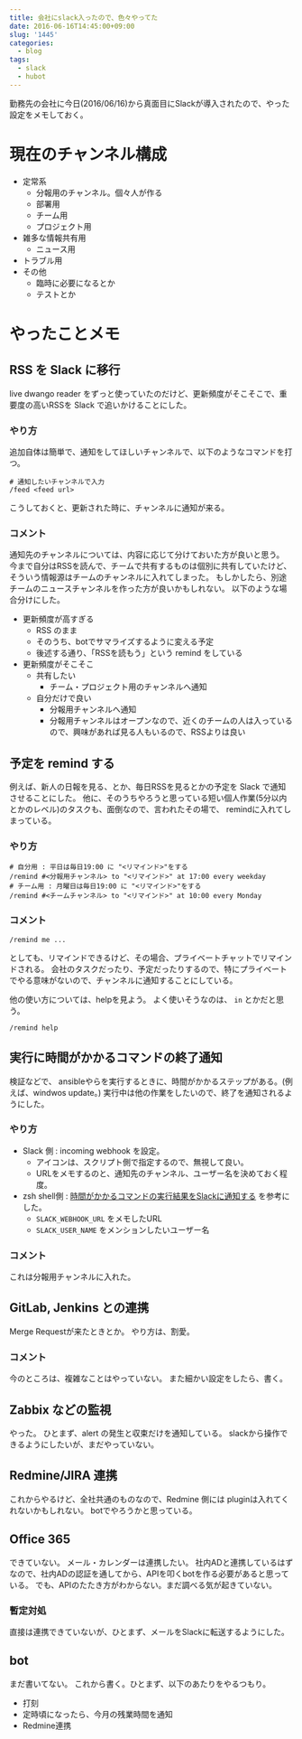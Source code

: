 ```yaml
---
title: 会社にslack入ったので、色々やってた
date: 2016-06-16T14:45:00+09:00
slug: '1445'
categories:
  - blog
tags:
  - slack
  - hubot
---
```



勤務先の会社に今日(2016/06/16)から真面目にSlackが導入されたので、やった設定をメモしておく。

# 現在のチャンネル構成

* 定常系
    * 分報用のチャンネル。個々人が作る
    * 部署用
    * チーム用
    * プロジェクト用
* 雑多な情報共有用
    * ニュース用
* トラブル用
* その他
    * 臨時に必要になるとか
    * テストとか

# やったことメモ

## RSS を Slack に移行

live dwango reader をずっと使っていたのだけど、更新頻度がそこそこで、重要度の高いRSSを Slack で追いかけることにした。

### やり方

追加自体は簡単で、通知をしてほしいチャンネルで、以下のようなコマンドを打つ。

```
# 通知したいチャンネルで入力
/feed <feed url>
```

こうしておくと、更新された時に、チャンネルに通知が来る。

### コメント

通知先のチャンネルについては、内容に応じて分けておいた方が良いと思う。
今まで自分はRSSを読んで、チームで共有するものは個別に共有していたけど、そういう情報源はチームのチャンネルに入れてしまった。
もしかしたら、別途チームのニュースチャンネルを作った方が良いかもしれない。
以下のような場合分けにした。

* 更新頻度が高すぎる
    * RSS のまま
    * そのうち、botでサマライズするように変える予定
    * 後述する通り、「RSSを読もう」という remind をしている
* 更新頻度がそこそこ
    * 共有したい
        * チーム・プロジェクト用のチャンネルへ通知
    * 自分だけで良い
        * 分報用チャンネルへ通知
        * 分報用チャンネルはオープンなので、近くのチームの人は入っているので、興味があれば見る人もいるので、RSSよりは良い

## 予定を remind する

例えば、新人の日報を見る、とか、毎日RSSを見るとかの予定を Slack で通知させることにした。
他に、そのうちやろうと思っている短い個人作業(5分以内とかのレベル)のタスクも、面倒なので、言われたその場で、 remindに入れてしまっている。

### やり方

```
# 自分用 : 平日は毎日19:00 に "<リマインド>"をする
/remind #<分報用チャンネル> to "<リマインド>" at 17:00 every weekday
# チーム用 : 月曜日は毎日19:00 に "<リマインド>"をする
/remind #<チームチャンネル> to "<リマインド>" at 10:00 every Monday
```

### コメント

```
/remind me ...
```
としても、リマインドできるけど、その場合、プライベートチャットでリマインドされる。
会社のタスクだったり、予定だったりするので、特にプライベートでやる意味がないので、チャンネルに通知することにしている。

他の使い方については、helpを見よう。 よく使いそうなのは、 `in` とかだと思う。

```
/remind help
```
## 実行に時間がかかるコマンドの終了通知

検証などで、 ansibleやらを実行するときに、時間がかかるステップがある。(例えば、windwos update。)
実行中は他の作業をしたいので、終了を通知されるようにした。

### やり方

* Slack 側 : incoming webhook を設定。
    * アイコンは、スクリプト側で指定するので、無視して良い。
    * URLをメモするのと、通知先のチャンネル、ユーザー名を決めておく程度。
* zsh shell側 : [時間がかかるコマンドの実行結果をSlackに通知する](http://qiita.com/izumin5210/items/c683cb6addc58cae59b6) を参考にした。
    * `SLACK_WEBHOOK_URL` をメモしたURL
    * `SLACK_USER_NAME` をメンションしたいユーザー名

### コメント

これは分報用チャンネルに入れた。

## GitLab, Jenkins との連携

Merge Requestが来たときとか。
やり方は、割愛。

### コメント

今のところは、複雑なことはやっていない。
また細かい設定をしたら、書く。

## Zabbix などの監視

やった。
ひとまず、alert の発生と収束だけを通知している。
slackから操作できるようにしたいが、まだやっていない。

## Redmine/JIRA 連携

これからやるけど、全社共通のものなので、Redmine 側には pluginは入れてくれないかもしれない。
botでやろうかと思っている。

## Office 365

できていない。
メール・カレンダーは連携したい。
社内ADと連携しているはずなので、社内ADの認証を通してから、APIを叩くbotを作る必要があると思っている。
でも、APIのたたき方がわからない。まだ調べる気が起きていない。

### 暫定対処

直接は連携できていないが、ひとまず、メールをSlackに転送するようにした。

## bot

まだ書いてない。
これから書く。ひとまず、以下のあたりをやるつもり。

* 打刻
* 定時頃になったら、今月の残業時間を通知
* Redmine連携

